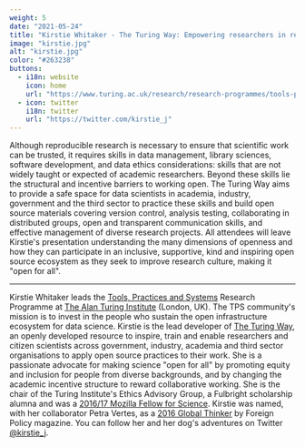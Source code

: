 ```yaml
---
weight: 5
date: "2021-05-24"
title: "Kirstie Whitaker - The Turing Way: Empowering researchers in reproducible, ethical, inclusive and collaborative science"
image: "kirstie.jpg"
alt: "kirstie.jpg"
color: "#263238"
buttons:
  - i18n: website
    icon: home
    url: "https://www.turing.ac.uk/research/research-programmes/tools-practices-and-systems"
  - icon: twitter
    i18n: twitter
    url: "https://twitter.com/kirstie_j"
---
```


Although reproducible research is necessary to ensure that scientific work can
be trusted, it requires skills in data management, library sciences, software
development, and data ethics considerations: skills that are not widely taught
or expected of academic researchers. Beyond these skills lie the structural and
incentive barriers to working open. The Turing Way aims to provide a safe space
for data scientists in academia, industry, government and the third sector to
practice these skills and build open source materials covering version control,
analysis testing, collaborating in distributed groups, open and transparent
communication skills, and effective management of diverse research projects.
All attendees will leave Kirstie's presentation understanding the many
dimensions of openness and how they can participate in an inclusive,
supportive, kind and inspiring open source ecosystem as they seek to improve
research culture, making it "open for all".

---

Kirstie Whitaker leads the [Tools, Practices and
Systems](https://www.turing.ac.uk/research/research-programmes/tools-practices-and-systems)
Research Programme at [The Alan Turing Institute](https://www.turing.ac.uk/)
(London, UK). The TPS community's mission is to invest in the people who
sustain the open infrastructure ecosystem for data science. Kirstie is the lead
developer of [The Turing Way](https://the-turing-way.netlify.app/welcome), an
openly developed resource to inspire, train and enable researchers and citizen
scientists across government, industry, academia and third sector organisations
to apply open source practices to their work. She is a passionate advocate for
making science "open for all" by promoting equity and inclusion for people from
diverse backgrounds, and by changing the academic incentive structure to reward
collaborative working. She is the chair of the Turing Institute's Ethics
Advisory Group, a Fulbright scholarship alumna and was a [2016/17 Mozilla
Fellow for Science](https://wiki.mozilla.org/ScienceLab). Kirstie was named,
with her collaborator Petra Vertes, as a [2016 Global
Thinker](https://2016globalthinkers.foreignpolicy.com/2016/profile/petra-vertes-and-kirstie-whitaker)
by Foreign Policy magazine. You can follow her and her dog's adventures on
Twitter [@kirstie_j](https://twitter.com/kirstie_j).
